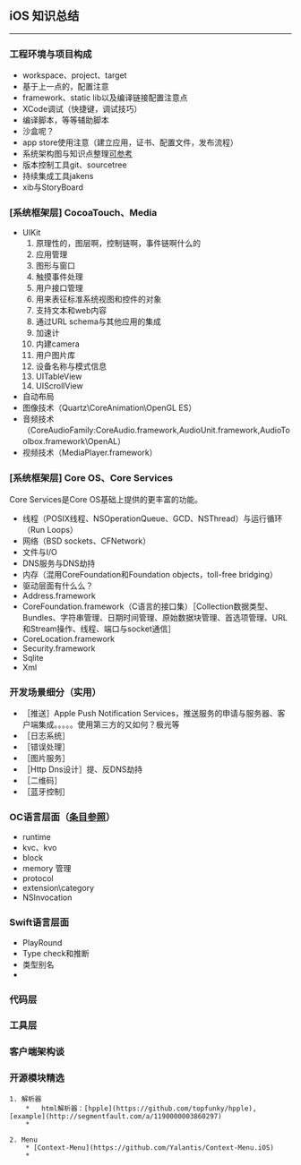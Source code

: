 ## iOS 知识总结
---

### 工程环境与项目构成
*	workspace、project、target
*	基于上一点的，配置注意
*	framework、static lib以及编译链接配置注意点
*	XCode调试（快捷键，调试技巧）
*	编译脚本，等等辅助脚本
*	沙盒呢？
*	app store使用注意（建立应用，证书、配置文件，发布流程）
*	系统架构图与知识点整理[可参考](http://www.kejixun.com/article/201308/17085.html)
*	版本控制工具git、sourcetree
*	持续集成工具jakens
*	xib与StoryBoard

### [系统框架层] CocoaTouch、Media
*	UIKit
	1. 原理性的，图层啊，控制链啊，事件链啊什么的
	2. 应用管理
	3. 图形与窗口
	4. 触摸事件处理
	5. 用户接口管理
	6. 用来表征标准系统视图和控件的对象
	7. 支持文本和web内容
	8. 通过URL schema与其他应用的集成
	9. 加速计
	10. 内建camera
	11. 用户图片库
	12. 设备名称与模式信息
	2. UITableView
	3. UIScrollView
*	自动布局
*	图像技术（Quartz\CoreAnimation\OpenGL ES）
*	音频技术（CoreAudioFamily:CoreAudio.framework,AudioUnit.framework,AudioToolbox.framework\OpenAL）
*	视频技术（MediaPlayer.framework）


### [系统框架层] Core OS、Core Services
Core Services是Core OS基础上提供的更丰富的功能。

*	线程（POSIX线程、NSOperationQueue、GCD、NSThread）与运行循环（Run Loops）
*	网络（BSD sockets、CFNetwork）
*	文件与I/O
*	DNS服务与DNS劫持
*	内存（混用CoreFoundation和Foundation objects，toll-free bridging）
*	驱动层面有什么么？
*	Address.framework
*	CoreFoundation.framework（C语言的接口集）［Collection数据类型、Bundles、字符串管理、日期时间管理、原始数据块管理、首选项管理、URL和Stream操作、线程、端口与socket通信］
*	CoreLocation.framework
*	Security.framework
*	Sqlite
*	Xml

### 开发场景细分（实用）
*	［推送］Apple Push Notification Services，推送服务的申请与服务器、客户端集成。。。。。使用第三方的又如何？极光等
*	［日志系统］
*	［错误处理］
*	［图片服务］
*	［Http Dns设计］提、反DNS劫持
*	［二维码］
*	［蓝牙控制］

### OC语言层面（[条目参照](http://www.ibeifeng.com/bf_techios.html?baidu#6d)）
*	runtime
*	kvc、kvo
*	block
*	memory 管理
*	protocol
*	extension\category
*	NSInvocation

### Swift语言层面
*	PlayRound
*	Type check和推断
*	类型别名
*

### 代码层


### 工具层


### 客户端架构谈

### 开源模块精选
	1. 解析器
		*	html解析器：[hpple](https://github.com/topfunky/hpple), [example](http://segmentfault.com/a/1190000003860297)
		*

	2. Menu
		* [Context-Menu](https://github.com/Yalantis/Context-Menu.iOS)
		*
